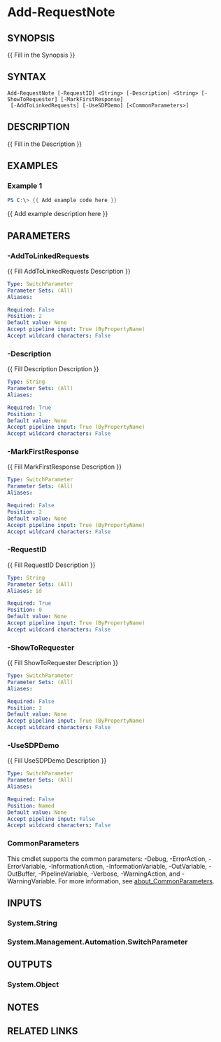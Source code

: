 ﻿---
external help file: ServiceDeskPlus-help.xml
Module Name: ServiceDeskPlus
online version:
schema: 2.0.0
---

# Add-RequestNote

## SYNOPSIS
{{ Fill in the Synopsis }}

## SYNTAX

```
Add-RequestNote [-RequestID] <String> [-Description] <String> [-ShowToRequester] [-MarkFirstResponse]
 [-AddToLinkedRequests] [-UseSDPDemo] [<CommonParameters>]
```

## DESCRIPTION
{{ Fill in the Description }}

## EXAMPLES

### Example 1
```powershell
PS C:\> {{ Add example code here }}
```

{{ Add example description here }}

## PARAMETERS

### -AddToLinkedRequests
{{ Fill AddToLinkedRequests Description }}

```yaml
Type: SwitchParameter
Parameter Sets: (All)
Aliases:

Required: False
Position: 2
Default value: None
Accept pipeline input: True (ByPropertyName)
Accept wildcard characters: False
```

### -Description
{{ Fill Description Description }}

```yaml
Type: String
Parameter Sets: (All)
Aliases:

Required: True
Position: 1
Default value: None
Accept pipeline input: True (ByPropertyName)
Accept wildcard characters: False
```

### -MarkFirstResponse
{{ Fill MarkFirstResponse Description }}

```yaml
Type: SwitchParameter
Parameter Sets: (All)
Aliases:

Required: False
Position: 2
Default value: None
Accept pipeline input: True (ByPropertyName)
Accept wildcard characters: False
```

### -RequestID
{{ Fill RequestID Description }}

```yaml
Type: String
Parameter Sets: (All)
Aliases: id

Required: True
Position: 0
Default value: None
Accept pipeline input: True (ByPropertyName)
Accept wildcard characters: False
```

### -ShowToRequester
{{ Fill ShowToRequester Description }}

```yaml
Type: SwitchParameter
Parameter Sets: (All)
Aliases:

Required: False
Position: 2
Default value: None
Accept pipeline input: True (ByPropertyName)
Accept wildcard characters: False
```

### -UseSDPDemo
{{ Fill UseSDPDemo Description }}

```yaml
Type: SwitchParameter
Parameter Sets: (All)
Aliases:

Required: False
Position: Named
Default value: None
Accept pipeline input: False
Accept wildcard characters: False
```

### CommonParameters
This cmdlet supports the common parameters: -Debug, -ErrorAction, -ErrorVariable, -InformationAction, -InformationVariable, -OutVariable, -OutBuffer, -PipelineVariable, -Verbose, -WarningAction, and -WarningVariable. For more information, see [about_CommonParameters](http://go.microsoft.com/fwlink/?LinkID=113216).

## INPUTS

### System.String

### System.Management.Automation.SwitchParameter

## OUTPUTS

### System.Object
## NOTES

## RELATED LINKS

